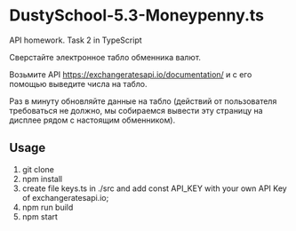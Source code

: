 # DustySchool-5.3-Moneypenny.ts

API homework. Task 2 in TypeScript

Сверстайте электронное табло обменника валют.

Возьмите API https://exchangeratesapi.io/documentation/ и с его помощью выведите числа на табло.

Раз в минуту обновляйте данные на табло (действий от пользователя требоваться не должно, мы собираемся вывести эту страницу на дисплее рядом с настоящим обменником).

## Usage

1. git clone
2. npm install
3. create file keys.ts in ./src and add const API_KEY with your own API Key of exchangeratesapi.io;
4. npm run build
5. npm start
